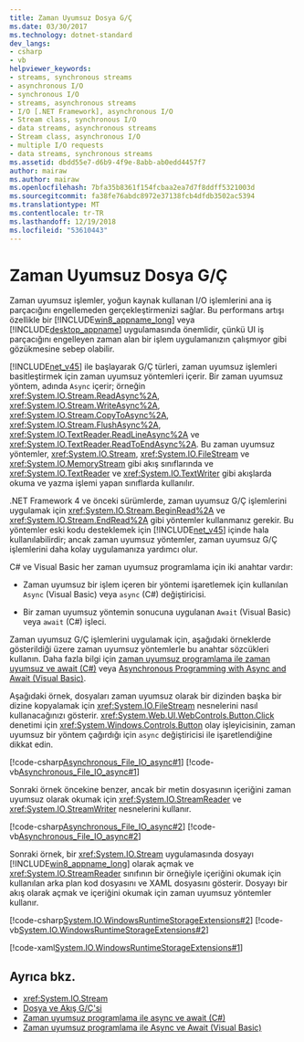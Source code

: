 ```yaml
---
title: Zaman Uyumsuz Dosya G/Ç
ms.date: 03/30/2017
ms.technology: dotnet-standard
dev_langs:
- csharp
- vb
helpviewer_keywords:
- streams, synchronous streams
- asynchronous I/O
- synchronous I/O
- streams, asynchronous streams
- I/O [.NET Framework], asynchronous I/O
- Stream class, synchronous I/O
- data streams, asynchronous streams
- Stream class, asynchronous I/O
- multiple I/O requests
- data streams, synchronous streams
ms.assetid: dbdd55e7-d6b9-4f9e-8abb-ab0edd4457f7
author: mairaw
ms.author: mairaw
ms.openlocfilehash: 7bfa35b8361f154fcbaa2ea7d7f8ddff5321003d
ms.sourcegitcommit: fa38fe76abdc8972e37138fcb4dfdb3502ac5394
ms.translationtype: MT
ms.contentlocale: tr-TR
ms.lasthandoff: 12/19/2018
ms.locfileid: "53610443"
---
```

# <a name="asynchronous-file-io"></a>Zaman Uyumsuz Dosya G/Ç

Zaman uyumsuz işlemler, yoğun kaynak kullanan I/O işlemlerini ana iş parçacığını engellemeden gerçekleştirmenizi sağlar. Bu performans artışı özellikle bir [!INCLUDE[win8_appname_long](../../../includes/win8-appname-long-md.md)] veya [!INCLUDE[desktop_appname](../../../includes/desktop-appname-md.md)] uygulamasında önemlidir, çünkü UI iş parçacığını engelleyen zaman alan bir işlem uygulamanızın çalışmıyor gibi gözükmesine sebep olabilir.

[!INCLUDE[net_v45](../../../includes/net-v45-md.md)] ile başlayarak G/Ç türleri, zaman uyumsuz işlemleri basitleştirmek için zaman uyumsuz yöntemleri içerir. Bir zaman uyumsuz yöntem, adında `Async` içerir; örneğin <xref:System.IO.Stream.ReadAsync%2A>, <xref:System.IO.Stream.WriteAsync%2A>, <xref:System.IO.Stream.CopyToAsync%2A>, <xref:System.IO.Stream.FlushAsync%2A>, <xref:System.IO.TextReader.ReadLineAsync%2A> ve <xref:System.IO.TextReader.ReadToEndAsync%2A>. Bu zaman uyumsuz yöntemler, <xref:System.IO.Stream>, <xref:System.IO.FileStream> ve <xref:System.IO.MemoryStream> gibi akış sınıflarında ve <xref:System.IO.TextReader> ve <xref:System.IO.TextWriter> gibi akışlarda okuma ve yazma işlemi yapan sınıflarda kullanılır.

.NET Framework 4 ve önceki sürümlerde, zaman uyumsuz G/Ç işlemlerini uygulamak için <xref:System.IO.Stream.BeginRead%2A> ve <xref:System.IO.Stream.EndRead%2A> gibi yöntemler kullanmanız gerekir. Bu yöntemler eski kodu desteklemek için [!INCLUDE[net_v45](../../../includes/net-v45-md.md)] içinde hala kullanılabilirdir; ancak zaman uyumsuz yöntemler, zaman uyumsuz G/Ç işlemlerini daha kolay uygulamanıza yardımcı olur.

C# ve Visual Basic her zaman uyumsuz programlama için iki anahtar vardır:

- Zaman uyumsuz bir işlem içeren bir yöntemi işaretlemek için kullanılan `Async` (Visual Basic) veya `async` (C#) değiştiricisi.

- Bir zaman uyumsuz yöntemin sonucuna uygulanan `Await` (Visual Basic) veya `await` (C#) işleci.

Zaman uyumsuz G/Ç işlemlerini uygulamak için, aşağıdaki örneklerde gösterildiği üzere zaman uyumsuz yöntemlerle bu anahtar sözcükleri kullanın. Daha fazla bilgi için [zaman uyumsuz programlama ile zaman uyumsuz ve await (C#)](../../csharp/programming-guide/concepts/async/index.md) veya [Asynchronous Programming with Async and Await (Visual Basic)](../../visual-basic/programming-guide/concepts/async/index.md).

Aşağıdaki örnek, dosyaları zaman uyumsuz olarak bir dizinden başka bir dizine kopyalamak için <xref:System.IO.FileStream> nesnelerini nasıl kullanacağınızı gösterir. <xref:System.Web.UI.WebControls.Button.Click> denetimi için <xref:System.Windows.Controls.Button> olay işleyicisinin, zaman uyumsuz bir yöntem çağırdığı için `async` değiştiricisi ile işaretlendiğine dikkat edin.

[!code-csharp[Asynchronous_File_IO_async#1](../../../samples/snippets/csharp/VS_Snippets_CLR/Asynchronous_File_IO_async/cs/example.cs#1)]
[!code-vb[Asynchronous_File_IO_async#1](../../../samples/snippets/visualbasic/VS_Snippets_CLR/Asynchronous_File_IO_async/vb/example.vb#1)]

Sonraki örnek öncekine benzer, ancak bir metin dosyasının içeriğini zaman uyumsuz olarak okumak için <xref:System.IO.StreamReader> ve <xref:System.IO.StreamWriter> nesnelerini kullanır.

[!code-csharp[Asynchronous_File_IO_async#2](../../../samples/snippets/csharp/VS_Snippets_CLR/Asynchronous_File_IO_async/cs/example2.cs#2)]
[!code-vb[Asynchronous_File_IO_async#2](../../../samples/snippets/visualbasic/VS_Snippets_CLR/Asynchronous_File_IO_async/vb/example2.vb#2)]

Sonraki örnek, bir <xref:System.IO.Stream> uygulamasında dosyayı [!INCLUDE[win8_appname_long](../../../includes/win8-appname-long-md.md)] olarak açmak ve <xref:System.IO.StreamReader> sınıfının bir örneğiyle içeriğini okumak için kullanılan arka plan kod dosyasını ve XAML dosyasını gösterir. Dosyayı bir akış olarak açmak ve içeriğini okumak için zaman uyumsuz yöntemler kullanır.

[!code-csharp[System.IO.WindowsRuntimeStorageExtensions#2](../../../samples/snippets/csharp/VS_Snippets_CLR_System/system.io.windowsruntimestorageextensions/cs/blankpage.xaml.cs#2)]
[!code-vb[System.IO.WindowsRuntimeStorageExtensions#2](../../../samples/snippets/visualbasic/VS_Snippets_CLR_System/system.io.windowsruntimestorageextensions/vb/blankpage.xaml.vb#2)]

[!code-xaml[System.IO.WindowsRuntimeStorageExtensions#1](../../../samples/snippets/csharp/VS_Snippets_CLR_System/system.io.windowsruntimestorageextensions/cs/blankpage.xaml#1)]

## <a name="see-also"></a>Ayrıca bkz.

- <xref:System.IO.Stream>
- [Dosya ve Akış G/Ç'si](index.md)
- [Zaman uyumsuz programlama ile async ve await (C#)](../../csharp/programming-guide/concepts/async/index.md)
- [Zaman uyumsuz programlama ile Async ve Await (Visual Basic)](../../visual-basic/programming-guide/concepts/async/index.md)